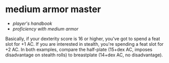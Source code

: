 # <red>medium armor master</red>

- *player's handbook*
- *proficiency with medium armor*

Basically, if your dexterity score is 16 or higher, you've got to spend a feat slot for +1 AC. If you are interested in stealth, you're spending a feat slot for +2 AC. In both examples, compare the half-plate (15+dex AC, imposes disadvantage on stealth rolls) to breastplate (14+dex AC, no disadvantage).
